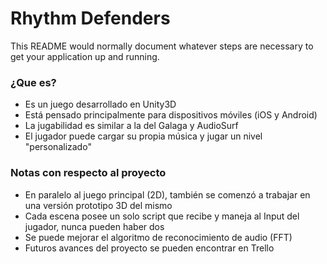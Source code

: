 # Rhythm Defenders #

This README would normally document whatever steps are necessary to get your application up and running.

### ¿Que es? ###

* Es un juego desarrollado en Unity3D
* Está pensado principalmente para dispositivos móviles (iOS y Android)
* La jugabilidad es similar a la del Galaga y AudioSurf
* El jugador puede cargar su propia música y jugar un nivel "personalizado"

### Notas con respecto al proyecto ###

* En paralelo al juego principal (2D), también se comenzó a trabajar en una versión prototipo 3D del mismo
* Cada escena posee un solo script que recibe y maneja al Input del jugador, nunca pueden haber dos
* Se puede mejorar el algoritmo de reconocimiento de audio (FFT)
* Futuros avances del proyecto se pueden encontrar en Trello






